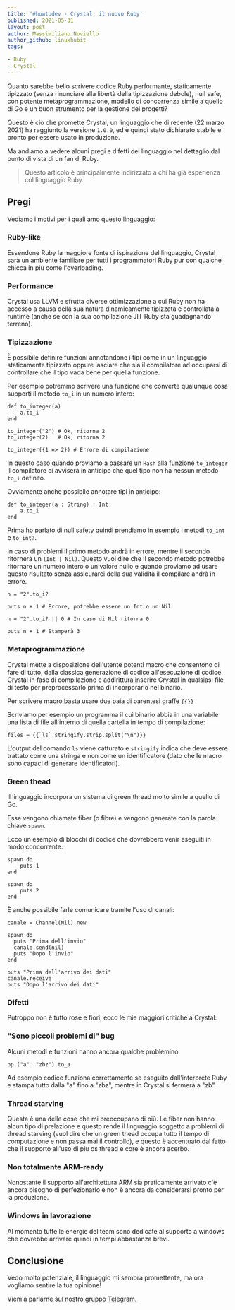 ```yaml
---
title: '#howtodev - Crystal, il nuovo Ruby'
published: 2021-05-31
layout: post
author: Massimiliano Noviello
author_github: linuxhubit
tags:

- Ruby
- Crystal
---
```



Quanto sarebbe bello scrivere codice Ruby performante, staticamente tipizzato (senza rinunciare alla libertà della tipizzazione debole), null safe, con potente metaprogrammazione, modello di concorrenza simile a quello di Go e un buon strumento per la gestione dei progetti?

Questo è ciò che promette Crystal, un linguaggio che di recente (22 marzo 2021) ha raggiunto la versione `1.0.0`, ed è quindi stato dichiarato stabile e pronto per essere usato in produzione.

Ma andiamo a vedere alcuni pregi e difetti del linguaggio nel dettaglio dal punto di vista di un fan di Ruby.

> Questo articolo è principalmente indirizzato a chi ha già esperienza col linguaggio Ruby.

## Pregi

Vediamo i motivi per i quali amo questo linguaggio:

### Ruby-like

Essendone Ruby la maggiore fonte di ispirazione del linguaggio, Crystal sarà un ambiente familiare per tutti i programmatori Ruby pur con qualche chicca in più come l'overloading.

### Performance

Crystal usa LLVM e sfrutta diverse ottimizzazione a cui Ruby non ha accesso a causa della sua natura dinamicamente tipizzata e controllata a runtime (anche se con la sua compilazione JIT Ruby sta guadagnando terreno).

### Tipizzazione

È possibile definire funzioni annotandone i tipi come in un linguaggio staticamente tipizzato oppure lasciare che sia il compilatore ad occuparsi di controllare che il tipo vada bene per quella funzione.

Per esempio potremmo scrivere una funzione che converte qualunque cosa supporti il metodo `to_i` in un numero intero:

```crystal
def to_integer(a)
    a.to_i
end

to_integer("2") # Ok, ritorna 2
to_integer(2)   # Ok, ritorna 2

to_integer({1 => 2}) # Errore di compilazione
```

In questo caso quando proviamo a passare un `Hash` alla funzione `to_integer` il compilatore ci avviserà in anticipo che quel tipo non ha nessun metodo `to_i` definito.



Ovviamente anche possibile annotare tipi in anticipo:

```crystal
def to_integer(a : String) : Int
    a.to_i
end
```



Prima ho parlato di null safety quindi prendiamo in esempio i metodi `to_int` e `to_int?`.

In caso di problemi il primo metodo andrà in errore, mentre il secondo ritornerà un `(Int | Nil)`. Questo vuol dire che il secondo metodo potrebbe ritornare un numero intero o un valore nullo e quando proviamo ad usare questo risultato senza assicurarci della sua validità il compilare andrà in errore.

```crystal
n = "2".to_i?

puts n + 1 # Errore, potrebbe essere un Int o un Nil
```

```crystal
n = "2".to_i? || 0 # In caso di Nil ritorna 0

puts n + 1 # Stamperà 3
```



### Metaprogrammazione

Crystal mette a disposizione dell'utente potenti macro che consentono di fare di tutto, dalla classica generazione di codice all'esecuzione di codice Crystal in fase di compilazione e addirittura inserire Crystal in qualsiasi file di testo per preprocessarlo prima di incorporarlo nel binario.

Per scrivere macro basta usare due paia di parentesi graffe `{{}}`

Scriviamo per esempio un programma il cui binario abbia in una variabile una lista di file all'interno di quella cartella in tempo di compilazione:

```crystal
files = {{`ls`.stringify.strip.split("\n")}}
```

L'output del comando `ls` viene catturato e `stringify` indica che deve essere trattato come una stringa e non come un identificatore (dato che le macro sono capaci di generare identificatori).



### Green thead

Il linguaggio incorpora un sistema di green thread molto simile a quello di Go.

Esse vengono chiamate fiber (o fibre) e vengono generate con la parola chiave `spawn`.

Ecco un esempio di blocchi di codice che dovrebbero venir eseguiti in modo concorrente:

```crystal
spawn do
    puts 1
end

spawn do
    puts 2
end
```

È anche possibile farle comunicare tramite l'uso di canali:

```crystal
canale = Channel(Nil).new

spawn do
  puts "Prima dell'invio"
  canale.send(nil)
  puts "Dopo l'invio"
end

puts "Prima dell'arrivo dei dati"
canale.receive
puts "Dopo l'arrivo dei dati"
```



### Difetti

Putroppo non è tutto rose e fiori, ecco le mie maggiori critiche a Crystal:



### "Sono piccoli problemi di" bug

Alcuni metodi e funzioni hanno ancora qualche problemino.

```crystal
pp ("a".."zbz").to_a
```

Ad esempio codice funziona correttamente se eseguito dall'interprete Ruby e stampa tutto dalla "a" fino a "zbz", mentre in Crystal si fermerà a "zb".



### Thread starving

Questa è una delle cose che mi preoccupano di più. Le fiber non hanno alcun tipo di prelazione e questo rende il linguaggio soggetto a problemi di thread starving (vuol dire che un green thead occupa tutto il tempo di computazione e non passa mai il controllo), e questo è accentuato dal fatto che il supporto all'uso di più os thread e core è ancora acerbo.



### Non totalmente ARM-ready

Nonostante il supporto all'architettura ARM sia praticamente arrivato c'è ancora bisogno di perfezionarlo e non è ancora da considerarsi pronto per la produzione.



### Windows in lavorazione

Al momento tutte le energie del team sono dedicate al supporto a windows che dovrebbe arrivare quindi in tempi abbastanza brevi.



## Conclusione

Vedo molto potenziale, il linguaggio mi sembra promettente, ma ora vogliamo sentire la tua opinione!

Vieni a parlarne sul nostro [gruppo Telegram](https://t.me/linuxpeople).
